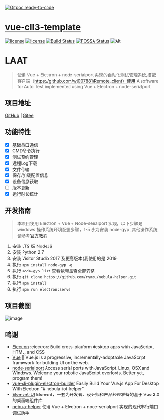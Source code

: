 [![Gitpod ready-to-code](https://img.shields.io/badge/Gitpod-ready--to--code-blue?logo=gitpod)](https://gitpod.io/#https://github.com/cklwblove/vue-cli3-template)

# [vue-cli3-template](https://github.com/cklwblove/vue-cli3-template)

[![license](https://img.shields.io/badge/vue-2.5.17-brightgreen.svg)](https://github.com/vuejs/vue)
[![license](https://img.shields.io/badge/license-MIT-brightgreen.svg)](https://github.com/cklwblove/vue-cli3-template/blob/master/LICENSE)
[![Build Status](https://travis-ci.org/cklwblove/vue-cli3-template.svg?branch=master)](https://travis-ci.org/cklwblove/vue-cli3-template)
[![FOSSA Status](https://app.fossa.com/api/projects/git%2Bgithub.com%2Fcklwblove%2Fvue-cli3-template.svg?type=shield)](https://app.fossa.com/projects/git%2Bgithub.com%2Fcklwblove%2Fvue-cli3-template?ref=badge_shield)
![Alt](https://repobeats.axiom.co/api/embed/1558e9ced55af641ce5f50224e6b4486b8cf1c9d.svg "Repobeats analytics image")
# LAAT
> 使用 Vue + Electron + node-serialport 实现的自动化测试管理系统,搭配客户端（https://github.com/wj007881/Remote_client）使用 
  A software for Auto Test implemented using Vue + Electron + node-serialport
## 项目地址
  [GitHub](https://github.com/wj007881/Electron-vue-serialport-node) | [Gitee](https://gitee.com/sise157/electron_laat)
## 功能特性
- [x] 基础串口通信
- [x] CMD命令执行
- [x] 测试预约管理
- [x] 远程Log下载
- [x] 文件传输
- [x] 保存/加载配置信息
- [x] 设备信息获取
- [ ] 版本更新
- [x] 运行时长统计
## 开发指南
> 本项目使用 Electron + Vue + Node-serialport 实现，以下步骤是 windows 操作系统环境配置步骤，1-5 步为安装 node-gyp ,其他操作系统请参考[官方教程](https://github.com/nodejs/node-gyp)
1. 安装 LTS 版 NodeJS
2. 安装 Python 2.7
3. 安装 Visitor Studio 2017 及更高版本(我使用的是 2019)
4. 执行 `npm install node-gyp -g`
5. 执行 `node-gyp list` 查看依赖是否全部安装
6. 执行 `git clone https://github.com/rymcu/nebula-helper.git`
7. 执行 `npm install`
8. 执行 `npm run electron:serve`  
## 项目截图
![image](https://user-images.githubusercontent.com/26053141/156504343-a88b1c27-93c6-415d-a4c0-3d5019092202.png)
## 鸣谢
- [Electron](https://github.com/electron/electron) :electron: Build cross-platform desktop apps with JavaScript, HTML, and CSS
- [Vue](https://github.com/vuejs/vue) 🖖 Vue.js is a progressive, incrementally-adoptable JavaScript framework for building UI on the web.
- [node-serialport](https://github.com/serialport/node-serialport) Access serial ports with JavaScript. Linux, OSX and Windows. Welcome your robotic JavaScript overlords. Better yet, program them!
- [vue-cli-plugin-electron-builder](https://github.com/nklayman/vue-cli-plugin-electron-builder) Easily Build Your Vue.js App For Desktop With Electron
"# nebula-iot-helper" 
- [Element-UI](https://element.eleme.cn/) Element，一套为开发者、设计师和产品经理准备的基于 Vue 2.0 的桌面端组件库
- [nebula-helper](https://github.com/rymcu/nebula-helper) 使用 Vue + Electron + node-serialport 实现的现代串行端口调试助手
